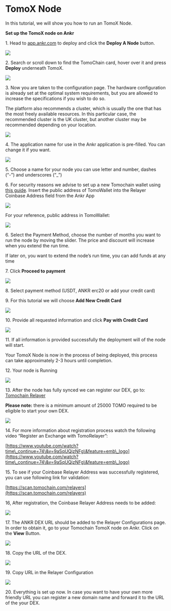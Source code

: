# TomoX Node

In this tutorial, we will show you how to run an TomoX Node.

**Set up the TomoX node on Ankr**

1\. Head to [app.ankr.com](http://app.ankr.com) to deploy and click the **Deploy A Node** button.

![](https://gblobscdn.gitbook.com/assets%2F-MF6NYa65t3TUvQZ0zRX%2F-MK6R4lwloIPIgsLUzOY%2F-MK6RDlGDUGOfKB1OwJp%2Fimage.png?alt=media\&token=b5c58128-97f0-40b3-b52c-063e37c9294b)

2\. Search or scroll down to find the TomoChain card, hover over it and press **Deploy** underneath TomoX.

![](https://ankrcom.intercom-attachments-7.com/i/o/215732171/b3d5ac96ebbef1536ca4de9c/oPJoDxHz5ca\_jAJkbIZCj6AQkpKjVSKMnCPTlRpAtUUye27mksczKn6Ev-65LSJakXPpEZcrjhSlzo3NErjfmnrcwaxUUBZgAjR7vIyrceXdxcD7uKJkbQr4M9QXDTmbkvpLW8Jm)

3\. Now you are taken to the configuration page. The hardware configuration is already set at the optimal system requirements, but you are allowed to increase the specifications if you wish to do so.

The platform also recommends a cluster, which is usually the one that has the most freely available resources. In this particular case, the recommended cluster is the UK cluster, but another cluster may be recommended depending on your location.

![](https://ankrcom.intercom-attachments-7.com/i/o/215732174/d5bc253285cde881065405f8/cGYmWXnR5jbsc80aMFSEmc0agPzgsDKNEFAI7ImwgkC2FzLuODNQ4Naz4adke2\_9GXoEgmqWW-hhUrEQeduxfdygP1xAvrWYwPx2QPThD7i4IpXawKZDOiq2Q4XTmn0HqbRYPu7h)

4\. The application name for use in the Ankr application is pre-filled. You can change it if you want.

![](https://ankrcom.intercom-attachments-7.com/i/o/215732177/e5f919e3e59c166781394a6b/t5nyBLJj-DONX30XgxK5Z5HZnNOnELuzVsMyAO3cHmKA46iNRsHpeAaQQq9uhLPglx0tRPC\_KXuZJPE9rnZIEjw3\_LLEMjCXqO8Q-vgy-YGcRJ5By96cK1UcMEBUyEwUTbLqHmYn)

5\. Choose a name for your node you can use letter and number, dashes (“-”) and underscores (“\_”)

6\. For security reasons we advise to set up a new Tomochain wallet using [this guide](https://docs.tomochain.com/general/how-to-connect-to-tomochain-network/tomowallet). Insert the public address of TomoWallet into the Relayer Coinbase Address field from the Ankr App

![](https://ankrcom.intercom-attachments-7.com/i/o/215732180/7fef862b0d7bd92c39b4c242/qH5ewl5zv1TeeJJnuNJg0Gmxao4-pneaTzt7mL\_BQuiotN7QvacP69Wmn8PQhD1h7s9YjfM6D5LWUxxtFPiZ44hBqJoF0nRxdLPXPHqSsTGuXwTFPlIEroKvxvaswnTj5btmeTDk)

For your reference, public address in TomoWallet:

![](https://ankrcom.intercom-attachments-7.com/i/o/215732182/50edf4195da9159046175624/Bt6Ivrljq\_1D81oQN7RxyQ-V0e02nq6BiNogQAQltL9bKrtxQaY5e807HIUi5tR4Pmdc90oxpv12ae1z8M6jk0Xij8-tBky5EowDIN2rWgfjkfBzAJyJF5efUOwtYDC1\_o6a3yva)

6\. Select the Payment Method, choose the number of months you want to run the node by moving the slider. The price and discount will increase when you extend the run time.

If later on, you want to extend the node’s run time, you can add funds at any time

7\. Click **Proceed to payment**

![](https://gblobscdn.gitbook.com/assets%2F-MF6NYa65t3TUvQZ0zRX%2F-MJvkX79VfkfSMLNe0zd%2F-MJvlXeZ\_Kumnm64fd-E%2Fimage.png?alt=media\&token=fdc96acc-f877-4f80-9dcf-c224e06a1862)

8\. Select payment method (USDT, ANKR erc20 or add your credit card)

9\. For this tutorial we will choose **Add New Credit Card**

![](https://gblobscdn.gitbook.com/assets%2F-MF6NYa65t3TUvQZ0zRX%2F-MJvkX79VfkfSMLNe0zd%2F-MJvmm57J1iqDxDOmGZr%2Fimage.png?alt=media\&token=7ec0db7c-640f-493e-86a2-30bf49bbc324)

10\. Provide all requested information and click **Pay with Credit Card**

![](https://gblobscdn.gitbook.com/assets%2F-MF6NYa65t3TUvQZ0zRX%2F-MJvkX79VfkfSMLNe0zd%2F-MJvnQkVhvop0uEzMcEc%2Fimage.png?alt=media\&token=1c91893c-2578-4954-8fc3-fe7d0af45dc0)

11\. If all information is provided successfully the deployment will of the node will start.

Your TomoX Node is now in the process of being deployed, this process can take approximately 2-3 hours until completion.

12\. Your node is Running

![](https://ankrcom.intercom-attachments-7.com/i/o/215732188/cd76a17b129b2a2cff742706/EIXpVVAq\_dbC1CH9B04J2EZc-bbYuwJYu2RLt9lkbZY1tJ9qLGnRn3ldUBjkEtfHaFoI4RGLG\_7KTo0IrsS3ZtVN1Tbbmet8s8T1xQE5dKR3\_0lpkg8gq0Dbi0vZN4m0oauMwils)

13\. After the node has fully synced we can register our DEX, go to: [Tomochain Relayer](https://relayer.testnet.tomochain.com/login)​

**Please note:** there is a minimum amount of 25000 TOMO required to be eligible to start your own DEX.

![](https://ankrcom.intercom-attachments-7.com/i/o/215732191/20f2eed08de7e1ea0dbfc482/050HGalAanGBdhcA5V1fIApBhlwuMVHoqeC\_n-WHOvjWrrPzovFpXp7lqONgpAl6ocaAKubzFOYd7C49xyTWFabN1JZBtbp\_9Oulc9wsydYOBjInQngY8hSQ7miUqNqhV-TxrG0F)

14\. For more information about registration process watch the following video “Register an Exchange with TomoRelayer”:

​[https://www.youtube.com/watch?time\_continue=74\&v=9aSqUQjzNFg\&feature=emb\_logo](https://www.youtube.com/watch?time\_continue=74\&v=9aSqUQjzNFg\&feature=emb\_logo)​

15\. To see if your Coinbase Relayer Address was successfully registered, you can use following link for validation:

​[https://scan.tomochain.com/relayers](https://scan.tomochain.com/relayers)​

16, After registration, the Coinbase Relayer Address needs to be added:

![](https://ankrcom.intercom-attachments-7.com/i/o/215732194/dcd3fd3754eced6dea6580ee/zFV1TQm1q-wFohHEaVte\_TAJOmW4GIVcvhZfU3EouRW6i5x1JQm9v7sk4vkb4Jkk\_YY\_yLQ2G3MsHJYgHWWsjoNjHmdmbAuDWIyhilgRrCVvvz0YMkQsjQMuefjiWZE7YEJkSCos)

17\. The ANKR DEX URL should be added to the Relayer Configurations page. In order to obtain it, go to your Tomochain TomoX node on Ankr. Click on the **View** Button.

![](https://ankrcom.intercom-attachments-7.com/i/o/215732198/240052c02f5eaa9b342c12a9/8FX4sdZz07KmLyV-Ks4HhnoTjVfUR2zjPBUJza-7WAeCV1xmmg-sjGqIU-DcVhmizGPOxb631EhLpokEX348YuREzjCzYCH32EcL-nmRyCzkNRpz1P8VWyCgq3XrfxTngflAoS3C)

18\. Copy the URL of the DEX.

![](https://ankrcom.intercom-attachments-7.com/i/o/215732199/fced05dfe014fca8c62dae09/lsPQ-CnQzCv8yZBMejpAZlJHqUkFSI-QFg55DY4lP-9BmCmZzQcnNYgKRKjwFYgAQ99gc\_PlZBvt6Dko0HfyvklqjCuktaW6DO8QKXJvigjdAqfEc6xUH3IEKbKBiwot-BMPgwzp)

19\. Copy URL in the Relayer Configuration

![](https://ankrcom.intercom-attachments-7.com/i/o/215732201/ebefe25ca982f8f099c18e24/bHtLfuoohaKv4aCTtpBdlfPKo9DoaFwj0NQnhPuFMaBZAsU7mKD3PODgyCny8UJpYrkmMeCFVub4VF4Br6ytz3VfMONYGzklrZmdFfdWEVSHG5nByRQSXA-zQtepBOC3gZ3Z7P1x)

20\. Everything is set up now. In case you want to have your own more friendly URL you can register a new domain name and forward it to the URL of the your DEX.
